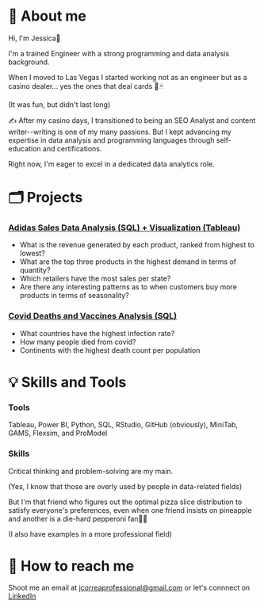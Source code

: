 # 📌 About me
Hi, I'm Jessica👋

I'm a trained Engineer with a strong programming and data analysis background.

When I moved to Las Vegas I started working not as an engineer but as a casino dealer... yes the ones that deal cards 🎲🃏

(It was fun, but didn't last long)

✍️ After my casino days, I transitioned to being an SEO Analyst and content writer--writing is one of my many passions. But I kept advancing my expertise in data analysis and programming languages through self-education and certifications.

Right now, I'm eager to excel in a dedicated data analytics role.

# 🗂️ Projects

### [Adidas Sales Data Analysis (SQL) + Visualization (Tableau)](https://github.com/jjansasoy/adidas_sales)

- What is the revenue generated by each product, ranked from highest to lowest?
- What are the top three products in the highest demand in terms of quantity?
- Which retailers have the most sales per state?
- Are there any interesting patterns as to when customers buy more products in terms of seasonality?

### [Covid Deaths and Vaccines Analysis (SQL)](https://github.com/jjansasoy/covid-vaccines)

- What countries have the highest infection rate?
- How many people died from covid?
- Continents with the highest death count per population

# 💡 Skills and Tools

### Tools
Tableau, Power BI, Python, SQL, RStudio, GitHub (obviously), MiniTab, GAMS, Flexsim, and ProModel

### Skills

Critical thinking and problem-solving are my main.

(Yes, I know that those are overly used by people in data-related fields)

But I'm that friend who figures out the optimal pizza slice distribution to satisfy everyone's preferences, even when one friend insists on pineapple and another is a die-hard pepperoni fan🍕🧠

(I also have examples in a more professional field)

# 🤝 How to reach me

Shoot me an email at jcorreaprofessional@gmail.com or let's connnect on [LinkedIn](https://www.linkedin.com/in/jessica-jansasoy-data-analyst/) 


